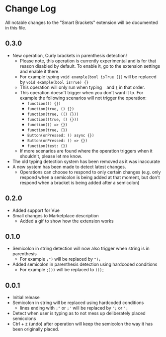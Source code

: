 # Change Log

All notable changes to the "Smart Brackets" extension will be documented in this file.

## 0.3.0

- New operation, Curly brackets in parenthesis detection!
    - Please note, this operation is currently experimental and is for that reason disabled by default. To enable it, go to the extension settings and enable it there.
    - For example typing `void example(bool isTrue {})` will be replaced by `void example(bool isTrue) {}`
    - This operation will only run when typing ` ` and `{` in that order.
    - This operation doesn't trigger when you don't want it to. For example the following scenarios will not trigger the operation:
        - `function(() {})`
        - `function(true, () {})`
        - `function(true, (() {}))`
        - `function((true, () {}))`
        - `function(() => {})`
        - `function(true, {})`
        - `Button(onPressed: () async {})`
        - `Button(onPressed: () => {})`
        - `function(test: {})`
    - If more scenarios are found where the operation triggers when it shouldn't, please let me know.
- The old typing detection system has been removed as it was inaccurate
- A new system has been made to detect latest changes.
    - Operations can choose to respond to only certain changes (e.g. only respond when a semicolon is being added at that moment, but don't respond when a bracket is being added after a semicolon)

## 0.2.0

- Added support for Vue
- Small changes to Marketplace description
    - Added a gif to show how the extension works

## 0.1.0

- Semicolon in string detection will now also trigger when string is in parenthesis
    - For example `;")` will be replaced by `");`
- Added semicolon in parenthesis detection using hardcoded conditions
    - For example `;)))` will be replaced to `)));`

## 0.0.1

- Initial release
- Semicolon in string will be replaced using hardcoded conditions
    - lines ending with `;"` or `;'` will be replaced by `";` or `';`
- Detect when user is typing as to not mess up deliberately placed semicolons
- Ctrl + z (undo) after operation will keep the semicolon the way it has been originally placed.